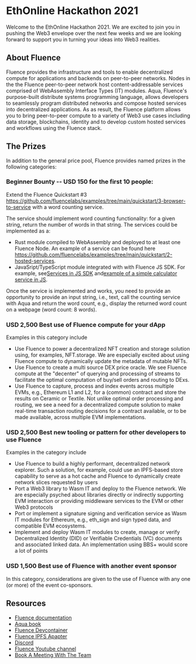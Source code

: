 # EthOnline Hackathon 2021

Welcome to the EthOnline Hackathon 2021. We are excited to join you in pushing the Web3 envelope over the next few weeks and we are looking forward to support you in turning your ideas into Web3 realities.

## About Fluence

Fluence provides the infrastructure and tools to enable decentralized compute for applications and backends on peer-to-peer networks. Nodes in the the Fluence peer-to-peer network host content-addressable services comprised of WebAssembly Interface Types (IT) modules. Aqua, Fluence's purpose-built distribute systems programming language, allows developers to seamlessly program distributed networks and compose hosted services into decentralized applications.  As as result, the Fluence platform allows you to bring peer-to-peer compute to a variety of Web3 use cases including data storage, blockchains, identity and to develop custom hosted services and workflows using the Fluence stack.

## The Prizes

In addition to the general price pool, Fluence provides named prizes in the following categories:

### Beginner Bounty -- USD 150 for the first 10 people:

Extend the Fluence Quickstart #3 https://github.com/fluencelabs/examples/tree/main/quickstart/3-browser-to-service with a word counting service.

The service should implement word counting functionality: for a given string, return the number of words in that string. The services could be implemented as a:
- Rust module compiled to WebAssembly and deployed to at least one Fluence Node. An example of a service can be found here https://github.com/fluencelabs/examples/tree/main/quickstart/2-hosted-services.
- JavaSript/TypeScript module integrated with with Fluence JS SDK. For example, see[Services in JS SDK](https://doc.fluence.dev/docs/js-sdk/3_in_depth#service-definitions) and[example of a simple calculator service in JS](https://doc.fluence.dev/docs/js-sdk/5_run_in_node#calc-app-example).

Once the service is implemented and works, you need to provide an opportunity to provide an input string, i.e., text, call the counting service with Aqua and return the word count, e.g., display the returned word count on a webpage (word count: 8 words).

### USD 2,500 Best use of Fluence compute for your dApp

Examples in this category include

* Use Fluence to power a decentralized NFT creation and storage solution using, for examples, NFT.storage. We are especially excited about using Fluence compute to dynamically update the metadata of mutable NFTs.
* Use Fluence to create a multi source DEX price oracle. We see Fluence compute at the "decenter" of querying and processing of streams to facilitate the optimal computation of buy/sell orders and routing to DExs.
* Use Fluence to capture, process and index events across multiple EVMs, e.g., Ethereum L1 and L2, for a (common) contract and store the results on Ceramic or Textile. Not unlike optimal order processing and routing, we see a need for a decentralized compute solution to make real-time transaction routing decisions for a contract available, or to be made available, across multiple EVM implementations.

### USD 2,500 Best new tooling or pattern for other developers to use Fluence

Examples in the category include

* Use Fluence to build a highly performant, decentralized network explorer. Such a solution, for example, could use an IPFS-based store capability to serve as a hot cache and Fluence to dynamically create network slices requested by users
* Port a Web3 library to Wasm IT and deploy to the Fluence network. We are especially psyched about libraries directly or indirectly supporting EVM interaction or providing middleware services to the EVM or other Web3 protocols
* Port or implement a signature signing and verification service as Wasm IT modules for Ethereum, e.g., eth_sign and sign typed data, and compatible EVM ecosystems.
* Implement and deploy Wasm IT modules to create, manage or verify Decentralized Identity (DID) or Verifiable Credentials (VC) documents and associated linked data. An implementation using BBS+ would score a lot of points

### USD 1,500 Best use of Fluence with another event sponsor

In this category, considerations are given to the use of Fluence with any one (or more) of the event co-sponsors.

## Resources

* [Fluence documentation](https://doc.fluence.dev/docs/)
* [Aqua book](https://doc.fluence.dev/aqua-book/)
* [Fluence Devcontainer](https://github.com/fluencelabs/devcontainer)
* [Fluence IPFS Apapter](https://github.com/fluencelabs/aqua-ipfs)
* [Discord](https://fluence.chat)
* [Fluence Youtube channel](https://www.youtube.com/channel/UC3b5eFyKRFlEMwSJ1BTjpbw)
* [Book A Meeting With The Team](https://calendly.com/fluencehack/)
